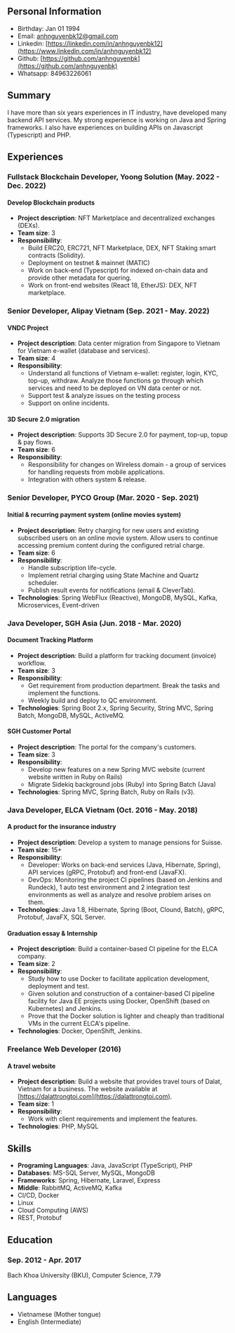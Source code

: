 ## Personal Information

- Birthday: Jan 01 1994
- Email: anhnguyenbk12@gmail.com
- Linkedin: [https://linkedin.com/in/anhnguyenbk12](https://www.linkedin.com/in/anhnguyenbk12)
- Github: [https://github.com/anhnguyenbk](https://github.com/anhnguyenbk)
- Whatsapp: 84963226061

## Summary

I have more than six years experiences in IT industry, have developed many backend API services. My strong experience is working on Java and Spring frameworks. I also have experiences on building APIs on Javascript (Typescript) and PHP.

## Experiences

### Fullstack Blockchain Developer, Yoong Solution (May. 2022 - Dec. 2022)

#### Develop Blockchain products

- **Project description**: NFT Marketplace and decentralized exchanges (DEXs).
- **Team size**: 3
- **Responsibility**:
    * Build ERC20, ERC721, NFT Marketplace, DEX, NFT Staking smart contracts (Solidity).
    * Deployment on testnet & mainnet (MATIC)  
    * Work on back-end (Typescript) for indexed on-chain data and provide other metadata for quering.
    * Work on front-end websites (React 18, EtherJS): DEX, NFT marketplace.

### Senior Developer, Alipay Vietnam (Sep. 2021 - May. 2022)

#### VNDC Project

- **Project description**: Data center migration from Singapore to Vietnam for Vietnam e-wallet (database and services).
- **Team size**: 4
- **Responsibility**:
    * Understand all functions of Vietnam e-wallet: register, login, KYC, top-up, withdraw. Analyze those functions go through which services and need to be deployed on VN data center or not.
    * Support test & analyze issues on the testing process  
    * Support on online incidents.

#### 3D Secure 2.0 migration

- **Project description**: Supports 3D Secure 2.0 for payment, top-up, topup & pay flows.
- **Team size**: 6
- **Responsibility**:
    * Responsibility for changes on Wireless domain - a group of services for handling requests from mobile applications.
    * Integration with others system & release.

### Senior Developer, PYCO Group (Mar. 2020 - Sep. 2021)

#### Initial & recurring payment system (online movies system)

- **Project description**: Retry charging for new users and existing subscribed users on an online movie system. Allow users to continue accessing premium content during the configured retrial charge.
- **Team size**: 6
- **Responsibility**:
    - Handle subscription life-cycle.
    - Implement retrial charging using State Machine and Quartz scheduler.
    - Publish result events for notifications (email & CleverTab).
- **Technologies**: Spring WebFlux (Reactive), MongoDB, MySQL, Kafka, Microservices, Event-driven

### Java Developer, SGH Asia (Jun. 2018 - Mar. 2020)

#### Document Tracking Platform

- **Project description**: Build a platform for tracking document (invoice) workflow.
- **Team size**: 3
- **Responsibility**:
    * Get requirement from production department. Break the tasks and implement the functions.
    * Weekly build and deploy to QC environment.
- **Technologies**: Spring Boot 2.x, Spring Security, String MVC, Spring Batch, MongoDB, MySQL, ActiveMQ.

#### SGH Customer Portal

- **Project description**: The portal for the company's customers.
- **Team size**: 3
- **Responsibility**:
    * Develop new features on a new Spring MVC website (current website written in Ruby on Rails)
    * Migrate Sidekiq background jobs (Ruby) into Spring Batch (Java)
- **Technologies**: Spring MVC, Spring Batch, Ruby on Rails (v3).

### Java Developer, ELCA Vietnam (Oct. 2016 - May. 2018)

#### A product for the insurance industry

- **Project description**: Develop a system to manage pensions for Suisse.
- **Team size**: 15+
- **Responsibility**:
    * Developer: Works on back-end services (Java, Hibernate, Spring), API services (gRPC, Protobuf) and front-end (JavaFX).
    * DevOps: Monitoring the project CI pipelines (based on Jenkins and Rundeck), 1 auto test environment and 2 integration test environments as well as analyze and resolve problem arises on them.
- **Technologies**: Java 1.8, Hibernate, Spring (Boot, Clound, Batch), gRPC, Protobuf, JavaFX, SQL Server.

#### Graduation essay & Internship

- **Project description**: Build a container-based CI pipeline for the ELCA company.
- **Team size**: 2
- **Responsibility**:
    * Study how to use Docker to facilitate application development, deployment and test.
    * Given solution and construction of a container-based CI pipeline facility for Java EE projects using Docker, OpenShift (based on Kubernetes) and Jenkins.
    * Prove that the Docker solution is lighter and cheaply than traditional VMs in the current ELCA's pipeline.
- **Technologies**: Docker, OpenShift, Jenkins.

### Freelance Web Developer (2016)

#### A travel website

- **Project description**: Build a website that provides travel tours of Dalat, Vietnam for a business. The website available at [https://dalattrongtoi.com](https://dalattrongtoi.com).
- **Team size**: 1
- **Responsibility**:
    * Work with client requirements and implement the features.
- **Technologies**: PHP, MySQL

## Skills

- **Programing Languages**: Java, JavaScript (TypeScript), PHP
- **Databases**: MS-SQL Server, MySQL, MongoDB
- **Frameworks**: Spring, Hibernate, Laravel, Express
- **Middle**: RabbitMQ, ActiveMQ, Kafka
- CI/CD, Docker
- Linux
- Cloud Computing (AWS)
- REST, Protobuf

## Education

### Sep. 2012 - Apr. 2017
Bach Khoa University (BKU), Computer Science, 7.79

## Languages
- Vietnamese (Mother tongue)
- English (Intermediate)
